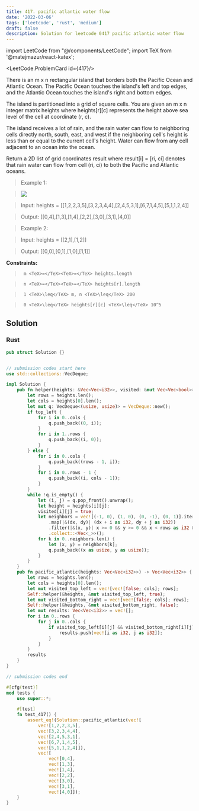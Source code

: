 ```yaml
---
title: 417. pacific atlantic water flow
date: '2022-03-06'
tags: ['leetcode', 'rust', 'medium']
draft: false
description: Solution for leetcode 0417 pacific atlantic water flow
---
```

import LeetCode from "@/components/LeetCode";
import TeX from '@matejmazur/react-katex';

<LeetCode.ProblemCard id={417}/>
 

  There is an m x n rectangular island that borders both the Pacific Ocean and Atlantic Ocean. The Pacific Ocean touches the island's left and top edges, and the Atlantic Ocean touches the island's right and bottom edges.

  The island is partitioned into a grid of square cells. You are given an m x n integer matrix heights where heights[r][c] represents the height above sea level of the cell at coordinate (r, c).

  The island receives a lot of rain, and the rain water can flow to neighboring cells directly north, south, east, and west if the neighboring cell's height is less than or equal to the current cell's height. Water can flow from any cell adjacent to an ocean into the ocean.

  Return a 2D list of grid coordinates result where result[i] <TeX>=</TeX> [ri, ci] denotes that rain water can flow from cell (ri, ci) to both the Pacific and Atlantic oceans.

   

 >   Example 1:

 >   ![](https://assets.leetcode.com/uploads/2021/06/08/waterflow-grid.jpg)

 >   Input: heights <TeX>=</TeX> [[1,2,2,3,5],[3,2,3,4,4],[2,4,5,3,1],[6,7,1,4,5],[5,1,1,2,4]]

 >   Output: [[0,4],[1,3],[1,4],[2,2],[3,0],[3,1],[4,0]]

  

 >   Example 2:

  

 >   Input: heights <TeX>=</TeX> [[2,1],[1,2]]

 >   Output: [[0,0],[0,1],[1,0],[1,1]]

  

   

  **Constraints:**

  

 >   	m <TeX>=</TeX><TeX>=</TeX> heights.length

 >   	n <TeX>=</TeX><TeX>=</TeX> heights[r].length

 >   	1 <TeX>\leq</TeX> m, n <TeX>\leq</TeX> 200

 >   	0 <TeX>\leq</TeX> heights[r][c] <TeX>\leq</TeX> 10^5


## Solution
### Rust
```rust
pub struct Solution {}


// submission codes start here
use std::collections::VecDeque;

impl Solution {
    pub fn helper(heights: &Vec<Vec<i32>>, visited: &mut Vec<Vec<bool>>, top_left: bool) {
        let rows = heights.len();
        let cols = heights[0].len();
        let mut q: VecDeque<(usize, usize)> = VecDeque::new();
        if top_left {
            for i in 0..cols {
                q.push_back((0, i));
            }
            for i in 1..rows {
                q.push_back((i, 0));
            }
        } else {
            for i in 0..cols {
                q.push_back((rows - 1, i));
            }
            for i in 0..rows - 1 {
                q.push_back((i, cols - 1));
            }
        }
        while !q.is_empty() {
            let (i, j) = q.pop_front().unwrap();
            let height = heights[i][j];
            visited[i][j] = true;
            let neighbors = vec![(-1, 0), (1, 0), (0, -1), (0, 1)].iter()
                .map(|&(dx, dy)| (dx + i as i32, dy + j as i32))
                .filter(|&(x, y)| x >= 0 && y >= 0 && x < rows as i32 && y < cols as i32 && heights[x as usize][y as usize] >= height && !visited[x as usize][y as usize])
                .collect::<Vec<_>>();
            for k in 0..neighbors.len() {
                let (x, y) = neighbors[k];
                q.push_back((x as usize, y as usize));
            }
        }
    }
    pub fn pacific_atlantic(heights: Vec<Vec<i32>>) -> Vec<Vec<i32>> {
        let rows = heights.len();
        let cols = heights[0].len();
        let mut visited_top_left = vec![vec![false; cols]; rows];
        Self::helper(&heights, &mut visited_top_left, true);
        let mut visited_bottom_right = vec![vec![false; cols]; rows];
        Self::helper(&heights, &mut visited_bottom_right, false);
        let mut results: Vec<Vec<i32>> = vec![];
        for i in 0..rows {
            for j in 0..cols {
                if visited_top_left[i][j] && visited_bottom_right[i][j] {
                    results.push(vec![i as i32, j as i32]);
                }
            }
        }
        results
    }
}

// submission codes end

#[cfg(test)]
mod tests {
    use super::*;

    #[test]
    fn test_417() {
        assert_eq!(Solution::pacific_atlantic(vec![
            vec![1,2,2,3,5],
            vec![3,2,3,4,4],
            vec![2,4,5,3,1],
            vec![6,7,1,4,5],
            vec![5,1,1,2,4]]), 
            vec![
                vec![0,4],
                vec![1,3],
                vec![1,4],
                vec![2,2],
                vec![3,0],
                vec![3,1],
                vec![4,0]]);
    }
}

```

